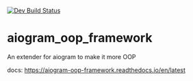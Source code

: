 [![Dev Build Status](https://travis-ci.com/drforse/aiogram_oop_framework.svg?branch=master)](https://travis-ci.com/drforse/aiogram_oop_framework)  

# aiogram_oop_framework
An extender for aiogram to make it more OOP

docs: https://aiogram-oop-framework.readthedocs.io/en/latest

